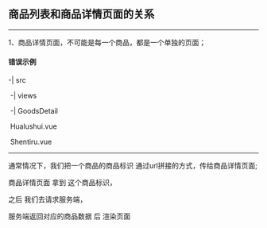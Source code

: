 ## 商品列表和商品详情页面的关系

------

1、商品详情页面，不可能是每一个商品，都是一个单独的页面；

#### 错误示例

-| src

​	-| views

​		-| GoodsDetail

​				Hualushui.vue

​				Shentiru.vue

---------------

通常情况下，我们把一个商品的商品标识 通过url拼接的方式，传给商品详情页面;

商品详情页面 拿到 这个商品标识，

之后 我们去请求服务端，

服务端返回对应的商品数据 后 渲染页面